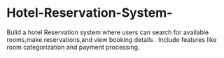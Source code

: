 # Hotel-Reservation-System-
Bulid a hotel Reservation system  where users can search for available rooms,make reservations,and view booking details . Include features like room categorization and payment processing.
